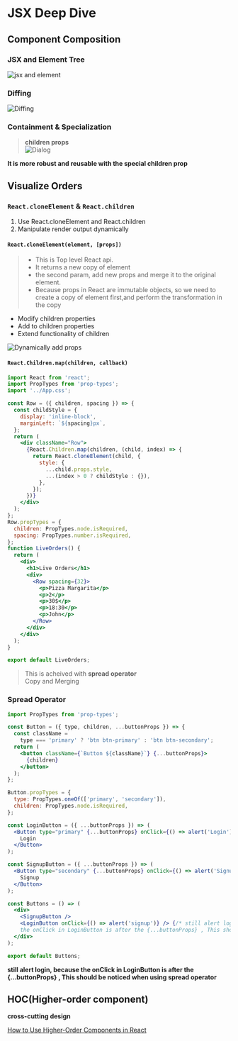 # JSX Deep Dive

## Component Composition

### JSX and Element Tree

![jsx and element](public/images/jsx_and_element.png)

### Diffing

![Diffing](public/images/Diffing.png)

### Containment & Specialization

> **children props**  
> ![Dialog](public/images/Dialog.png)

**It is more robust and reusable with the special children prop**

## Visualize Orders

### `React.cloneElement` & `React.children`

1. Use React.cloneElement and React.children
2. Manipulate render output dynamically

#### `React.cloneElement(element, [props])`

> - This is Top level React api.
> - It returns a new copy of element
> - the second param, add new props and merge it to the original element.
> - Because props in React are immutable objects, so we need to create a copy of element first,and perform the transformation in the copy

- Modify children properties
- Add to children properties
- Extend functionality of children

![Dynamically add props](public/images/Dynamically_add_props.png)

#### `React.Children.map(children, callback)`

```jsx
import React from 'react';
import PropTypes from 'prop-types';
import '../App.css';

const Row = ({ children, spacing }) => {
  const childStyle = {
    display: 'inline-block',
    marginLeft: `${spacing}px`,
  };
  return (
    <div className="Row">
      {React.Children.map(children, (child, index) => {
        return React.cloneElement(child, {
          style: {
            ...child.props.style,
            ...(index > 0 ? childStyle : {}),
          },
        });
      })}
    </div>
  );
};
Row.propTypes = {
  children: PropTypes.node.isRequired,
  spacing: PropTypes.number.isRequired,
};
function LiveOrders() {
  return (
    <div>
      <h1>Live Orders</h1>
      <div>
        <Row spacing={32}>
          <p>Pizza Margarita</p>
          <p>2</p>
          <p>30$</p>
          <p>18:30</p>
          <p>John</p>
        </Row>
      </div>
    </div>
  );
}

export default LiveOrders;
```

> This is acheived with **spread operator**  
> Copy and Merging

### Spread Operator

```jsx
import PropTypes from 'prop-types';

const Button = ({ type, children, ...buttonProps }) => {
  const className =
    type === 'primary' ? 'btn btn-primary' : 'btn btn-secondary';
  return (
    <button className={`Button ${className}`} {...buttonProps}>
      {children}
    </button>
  );
};

Button.propTypes = {
  type: PropTypes.oneOf(['primary', 'secondary']),
  children: PropTypes.node.isRequired,
};

const LoginButton = ({ ...buttonProps }) => (
  <Button type="primary" {...buttonProps} onClick={() => alert('Login')}>
    Login
  </Button>
);

const SignupButton = ({ ...buttonProps }) => (
  <Button type="secondary" {...buttonProps} onClick={() => alert('Signup')}>
    Signup
  </Button>
);

const Buttons = () => (
  <div>
    <SignupButton />
    <LoginButton onClick={() => alert('signup')} /> {/* still alert login, because
    the onClick in LoginButton is after the {...buttonProps} , This should be noticed when using spread operator*/}
  </div>
);

export default Buttons;
```

**still alert login, because
the onClick in LoginButton is after the {...buttonProps} , This should be noticed when using spread operator**

## HOC(Higher-order component)

**cross-cutting design**

[How to Use Higher-Order Components in React](https://www.freecodecamp.org/news/higher-order-components-in-react/)
